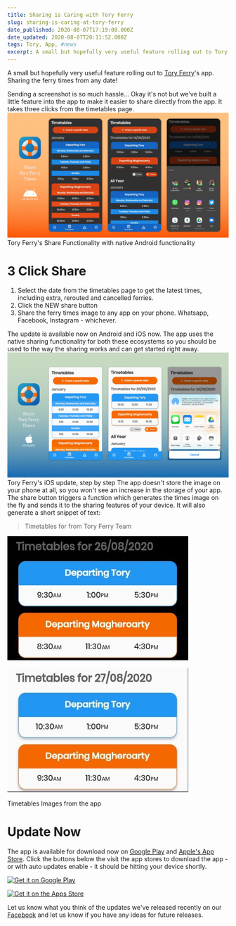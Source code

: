 ```yaml
---
title: Sharing is Caring with Tory Ferry
slug: sharing-is-caring-at-tory-ferry
date_published: 2020-08-07T17:19:08.000Z
date_updated: 2020-08-07T20:11:52.000Z
tags: Tory, App, #news
excerpt: A small but hopefully very useful feature rolling out to Tory Ferry's app. Sharing the ferry times from any date!
---
```


A small but hopefully very useful feature rolling out to [Tory Ferry](https://toryferry.com)'s app. Sharing the ferry times from any date!

Sending a screenshot is so much hassle... Okay it's not but we've built a little feature into the app to make it easier to share directly from the app. It takes three clicks from the timetables page.
![](/images/2020/08/android.png)Tory Ferry's Share Functionality with native Android functionality
# 3 Click Share

1. Select the date from the timetables page to get the latest times, including extra, rerouted and cancelled ferries.
2. Click the NEW share button
3. Share the ferry times image to any app on your phone. Whatsapp, Facebook, Instagram - whichever.

The update is available now on Android and iOS now. The app uses the native sharing functionality for both these ecosystems so you should be used to the way the sharing works and can get started right away.
![](/images/2020/08/ios-1.png)Tory Ferry's iOS update, step by step
The app doesn't store the image on your phone at all, so you won't see an increase in the storage of your app. The share button triggers a function which generates the times image on the fly and sends it to the sharing features of your device. It will also generate a short snippet of text: 

> Timetables for <The Date> from Tory Ferry Team

![](/images/2020/08/whatsapp-times-dark.jpeg)

![](/images/2020/08/whatsapp-times-light-1.jpeg)

Timetables Images from the app
# Update Now

The app is available for download now on [Google Play](https://play.google.com/store/apps/details?id=co.hexastudios.toryferry) and [Apple's App Store](https://apps.apple.com/us/app/tory-ferry/id1367177195). Click the buttons below the visit the app stores to download the app - or with auto updates enable - it should be hitting your device shortly.

[![Get it on Google Play](https://play.google.com/intl/en_gb/badges/static/images/badges/en_badge_web_generic.png)](https://play.google.com/store/apps/details?id=co.hexastudios.toryferry)

[![Get it on the Apps Store](https://i1.wp.com/incipia.co/wp-content/uploads/2017/10/app-store.png)](https://apps.apple.com/us/app/tory-ferry/id1367177195)

Let us know what you think of the updates we've released recently on our [Facebook](https://www.facebook.com/hexastudiosco) and let us know if you have any ideas for future releases.
